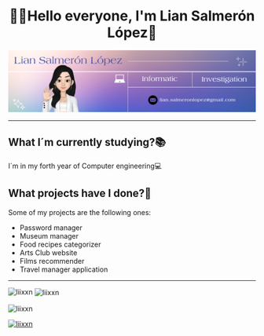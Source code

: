 <h1 align="center">👋🏻Hello everyone, I'm Lian Salmerón López🌟</h1>
<img src="images/Banner-Github.jpg"/>
<hr>



## What I´m currently studying?📚
<p>I´m in my forth year of Computer engineering💻</p>

## What projects have I done?💭
<p>Some of my projects are the following ones:
  <ul>
    <li>Password manager</li>
    <li>Museum manager</li>
    <li>Food recipes categorizer</li>
    <li>Arts Club website</li>
    <li>Films recommender</li>
    <li>Travel manager application</li>
  </ul>
</p>

<hr>


<p><img align="left" src="https://github-readme-stats.vercel.app/api/top-langs?username=liixxn&show_icons=true&locale=en&layout=compact" alt="liixxn" /></p>

<p>&nbsp;<img align="center" src="https://github-readme-stats.vercel.app/api?username=liixxn&show_icons=true&locale=en" alt="liixxn" /></p>

<p><img align="center" src="https://github-readme-streak-stats.herokuapp.com/?user=liixxn&" alt="liixxn" /></p>

<p align="left"> <a href="https://github.com/ryo-ma/github-profile-trophy"><img src="https://github-profile-trophy.vercel.app/?username=liixxn" alt="liixxn" /></a> </p>



